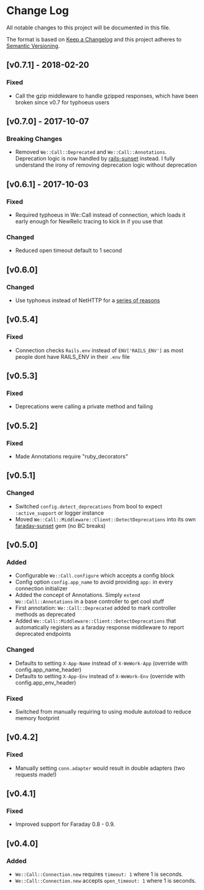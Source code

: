 # Change Log

All notable changes to this project will be documented in this file.

The format is based on [Keep a Changelog](http://keepachangelog.com/)
and this project adheres to [Semantic Versioning](http://semver.org/).

## [v0.7.1] - 2018-02-20
### Fixed
- Call the gzip middleware to handle gzipped responses, which have been broken since v0.7 for typhoeus users

## [v0.7.0] - 2017-10-07
### Breaking Changes
- Removed `We::Call::Deprecated` and `We::Call::Annotations`. Deprecation logic is now handled by [rails-sunset] instead. I fully understand the irony of removing deprecation logic without deprecation

[rails-sunset]: https://github.com/wework/rails-sunset

## [v0.6.1] - 2017-10-03
### Fixed
- Required typhoeus in We::Call instead of connection, which loads it early enough for NewRelic tracing to kick in if you use that

### Changed
- Reduced open timeout default to 1 second

## [v0.6.0]
### Changed
- Use typhoeus instead of NetHTTP for a [series of reasons]

[typhoeus]: https://github.com/typhoeus/typhoeus
[series of reasons]: https://github.com/wework/we-call-gem/pull/7

## [v0.5.4]
### Fixed
- Connection checks `Rails.env` instead of `ENV['RAILS_ENV']` as most people dont have RAILS_ENV in their `.env` file

## [v0.5.3]

### Fixed
- Deprecations were calling a private method and failing

## [v0.5.2]

### Fixed
- Made Annotations require "ruby_decorators"

## [v0.5.1]

### Changed
- Switched `config.detect_deprecations` from bool to expect `:active_support` or logger instance
- Moved `We::Call::Middleware::Client::DetectDeprecations` into its own [faraday-sunset] gem (no BC breaks)

[faraday-sunset]: https://github.com/wework/faraday-sunset

## [v0.5.0]

### Added
- Configurable `We::Call.configure` which accepts a config block
- Config option `config.app_name` to avoid providing `app:` in every connection initializer
- Added the concept of Annotations. Simply `extend We::Call::Annotations` in a base controller to get cool stuff
- First annotation: `We::Call::Deprecated` added to mark controller methods as deprecated
- Added `We::Call::Middleware::Client::DetectDeprecations` that automatically registers as a faraday response middleware to report deprecated endpoints

### Changed
- Defaults to setting `X-App-Name` instead of `X-WeWork-App` (override with config.app_name_header)
- Defaults to setting `X-App-Env` instead of `X-WeWork-Env` (override with config.app_env_header)

### Fixed
- Switched from manually requiring to using module autoload to reduce memory footprint

## [v0.4.2]

### Fixed
- Manually setting `conn.adapter` would result in double adapters (two requests made!)

## [v0.4.1]

### Fixed
- Improved support for Faraday 0.8 - 0.9.

## [v0.4.0]

### Added
- `We::Call::Connection.new` requires `timeout: 1` where 1 is seconds.
- `We::Call::Connection.new` accepts `open_timeout: 1` where 1 is seconds.
